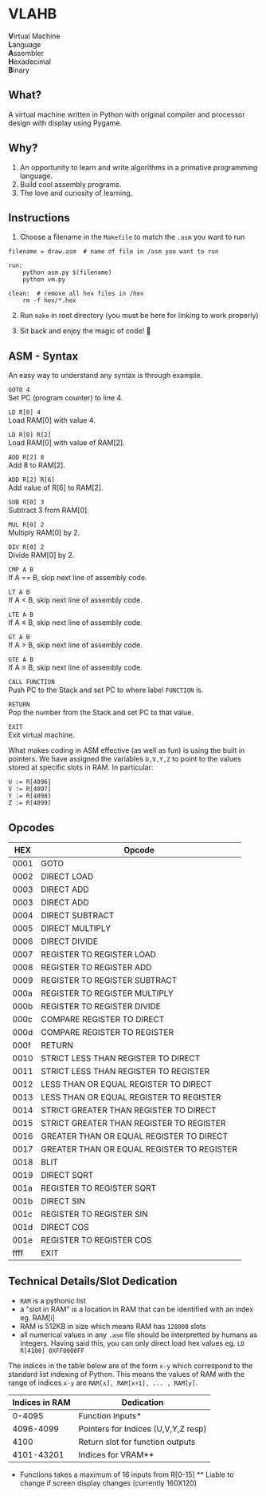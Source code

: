 # VLAHB
**V**irtual Machine <br>
**L**anguage <br>
**A**ssembler <br>
**H**exadecimal <br>
**B**inary <br>

## What?
A virtual machine written in Python with original compiler and processor design with display using Pygame.

## Why?

1. An opportunity to learn and write algorithms in a primative programming language.
2. Build cool assembly programs.
3. The love and curiosity of learning.

## Instructions
1. Choose a filename in the `Makefile` to match the `.asm` you want to run

```
filename = draw.asm  # name of file in /asm you want to run

run:
	python asm.py $(filename)
	python vm.py

clean:  # remove all hex files in /hex
	rm -f hex/*.hex

```

2. Run `make` in root directory (you must be here for linking to work properly)

3. Sit back and enjoy the magic of code! :tada: 

## ASM - Syntax
An easy way to understand any syntax is through example.

`GOTO 4`<br>
Set PC (program counter) to line 4.

`LD R[0] 4`<br>
Load RAM[0] with value 4.

`LD R[0] R[2]`<br>
Load RAM[0] with value of RAM[2].

`ADD R[2] 8`<br>
Add 8 to RAM[2].

`ADD R[2] R[6]`<br>
Add value of R[6] to RAM[2].

`SUB R[0] 3`<br>
Subtract 3 from RAM[0].

`MUL R[0] 2`<br>
Multiply RAM[0] by 2.

`DIV R[0] 2`<br>
Divide RAM[0] by 2.

`CMP A B`<br>
If A == B, skip next line of assembly code.

`LT A B`<br>
If A $\lt$ B, skip next line of assembly code.

`LTE A B`<br>
If A $\leq$ B, skip next line of assembly code.

`GT A B`<br>
If A $\gt$ B, skip next line of assembly code.

`GTE A B`<br>
If A $\geq$ B, skip next line of assembly code.

`CALL FUNCTION`<br>
Push PC to the Stack and set PC to where label `FUNCTION` is.

`RETURN`<br>
Pop the number from the Stack and set PC to that value.

`EXIT`<br>
Exit virtual machine.


What makes coding in ASM effective (as well as fun) is using the built in pointers. We have assigned the variables `U,V,Y,Z` to point to the values stored at specific slots in RAM. In particular:

```
U := R[4096]
V := R[4097]
Y := R[4098]
Z := R[4099]
```


## Opcodes

| HEX  | Opcode         |
| ---- |----------------|
| 0001   | GOTO  |
| 0002   | DIRECT LOAD |
| 0003   | DIRECT ADD |
| 0003   | DIRECT ADD |
| 0004   | DIRECT SUBTRACT |
| 0005   | DIRECT MULTIPLY |
| 0006   | DIRECT DIVIDE |
| 0007   | REGISTER TO REGISTER LOAD  |
| 0008   | REGISTER TO REGISTER ADD  |
| 0009   | REGISTER TO REGISTER SUBTRACT  |
| 000a   | REGISTER TO REGISTER MULTIPLY  |
| 000b   | REGISTER TO REGISTER DIVIDE  |
| 000c   | COMPARE REGISTER TO DIRECT  |
| 000d   | COMPARE REGISTER TO REGISTER  |
| 000f   | RETURN  |
| 0010   | STRICT LESS THAN REGISTER TO DIRECT  |
| 0011   | STRICT LESS THAN REGISTER TO REGISTER  |
| 0012   | LESS THAN OR EQUAL REGISTER TO DIRECT  |
| 0013   | LESS THAN OR EQUAL REGISTER TO REGISTER  |
| 0014   | STRICT GREATER THAN REGISTER TO DIRECT  |
| 0015   | STRICT GREATER THAN REGISTER TO REGISTER  |
| 0016   | GREATER THAN OR EQUAL REGISTER TO DIRECT  |
| 0017   | GREATER THAN OR EQUAL REGISTER TO REGISTER  |
| 0018   | BLIT  |
| 0019   | DIRECT SQRT  |
| 001a   | REGISTER TO REGISTER SQRT  |
| 001b   | DIRECT SIN  |
| 001c   | REGISTER TO REGISTER SIN  |
| 001d   | DIRECT COS  |
| 001e   | REGISTER TO REGISTER COS  |
| ffff | EXIT  |


## Technical Details/Slot Dedication

- `RAM` is a pythonic list
- a "slot in RAM" is a location in RAM that can be identified with an index eg. RAM[i]
- RAM is 512KB in size which means RAM has `128000` slots
- all numerical values in any `.asm` file should be interpretted by humans as integers. Having said this, you can only direct load hex values eg. `LD R[4100] 0XFF0000FF`

The indices in the table below are of the form `x-y` which correspond to the standard list indexing of Python. This means the values of RAM with the range of indices `x-y` are `RAM[x], RAM[x+1], ... , RAM[y]`.

| Indices in RAM  | Dedication |
| ------------- |----------------|
| 0-4095  | Function Inputs*  |
| 4096-4099  | Pointers for Indices (U,V,Y,Z resp)  |
| 4100    | Return slot for function outputs |
| 4101-43201 | Indices for VRAM** |

* Functions takes a maximum of 16 inputs from R[0-15]
** Liable to change if screen display changes (currently 160X120)
